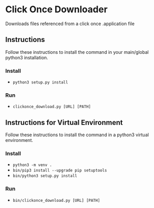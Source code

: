 # Click Once Downloader

Downloads files referenced from a click once .application file

## Instructions

Follow these instructions to install the command in your main/global python3 installation.

### Install
* `python3 setup.py install`

### Run
* `clickonce_download.py [URL] [PATH]`

## Instructions for Virtual Environment

Follow these instructions to install the command in a python3 virtual environment.

### Install
* `python3 -m venv .`
* `bin/pip3 install --upgrade pip setuptools`
* `bin/python3 setup.py install`

### Run
* `bin/clickonce_download.py [URL] [PATH]`
